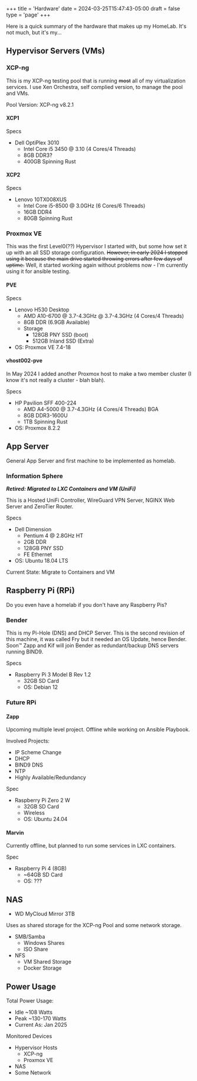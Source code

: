 +++
title = 'Hardware'
date = 2024-03-25T15:47:43-05:00
draft = false
type = 'page'
+++

Here is a quick summary of the hardware that makes up my HomeLab. It's not much, but it's my...

## Hypervisor Servers (VMs)

### XCP-ng

This is my XCP-ng testing pool that is running <s>most</s> all of my virtualization services. I use Xen Orchestra, self complied version, to manage the pool and VMs. 

Pool Version: XCP-ng v8.2.1

#### XCP1

Specs
* Dell OptiPlex 3010
  * Intel Core i5 3450 @ 3.10 (4 Cores/4 Threads)
  * 8GB DDR3?
  * 400GB Spinning Rust

#### XCP2

Specs
* Lenovo 10TX008XUS
  * Intel Core i5-8500 @ 3.0GHz (6 Cores/6 Threads)
  * 16GB DDR4
  * 80GB Spinning Rust

### Proxmox VE

This was the first Level0(??) Hypervisor I started with, but some how set it up with an all SSD storage configuration. ~~However, in early 2024 I stopped using it because the main drive started throwing errors after few days of uptime.~~ Well, it started working again without problems now - I'm currently using it for ansible testing.

#### PVE

Specs
* Lenovo H530 Desktop
  * AMD A10-6700 @ 3.7-4.3GHz @ 3.7-4.3GHz (4 Cores/4 Threads)
  * 8GB DDR (6.9GB Available)
  * Storage
    * 128GB PNY SSD (boot)
    * 512GB Inland SSD (Extra)
* OS: Proxmox VE 7.4-18

#### vhost002-pve

In May 2024 I added another Proxmox host to make a two member cluster (I know it's not really a cluster - blah blah).

Specs
* HP Pavilion SFF 400-224
  * AMD A4-5000 @ 3.7-4.3GHz (4 Cores/4 Threads) BGA
  * 8GB DDR3-1600U
  * 1TB Spinning Rust
* OS: Proxmox 8.2.2

## App Server

General App Server and first machine to be implemented as homelab.

### Information Sphere

***Retired: Migrated to LXC Containers and VM (UniFi)***

This is a Hosted UniFi Controller, WireGuard VPN Server, NGINX Web Server and ZeroTier Router.

Specs
* Dell Dimension
  * Pentium 4 @ 2.8GHz HT
  * 2GB DDR
  * 128GB PNY SSD
  * FE Ethernet
* OS: Ubuntu 18.04 LTS

Current State: Migrate to Containers and VM


## Raspberry Pi (RPi)

Do you even have a homelab if you don't have any Raspberry Pis?

### Bender

This is my Pi-Hole (DNS) and DHCP Server. This is the second revision of this machine, it was called Fry but it needed an OS Update, hence Bender. Soon™ Zapp and Kif will join Bender as redundant/backup DNS servers running BIND9.

Specs
* Raspberry Pi 3 Model B Rev 1.2
  * 32GB SD Card
  * OS: Debian 12

### Future RPi

#### Zapp

Upcoming multiple level project. Offline while working on Ansible Playbook.

Involved Projects: 
* IP Scheme Change
* DHCP
* BIND9 DNS
* NTP
* Highly Available/Redundancy

Spec
* Raspberry Pi Zero 2 W
  * 32GB SD Card
  * Wireless
  * OS: Ubuntu 24.04

#### Marvin

Currently offline, but planned to run some services in LXC containers.

Spec
* Raspberry Pi 4 (8GB)
  * ~64GB SD Card
  * OS: ???

## NAS

* WD MyCloud Mirror 3TB

Uses as shared storage for the XCP-ng Pool and some network storage.

* SMB/Samba
  * Windows Shares
  * ISO Share
* NFS
  * VM Shared Storage
  * Docker Storage

## Power Usage

Total Power Usage: 
* Idle ~108 Watts
* Peak ~130-170 Watts
* Current As: Jan 2025

Monitored Devices
* Hypervisor Hosts
  * XCP-ng
  * Proxmox VE
* NAS
* Some Network